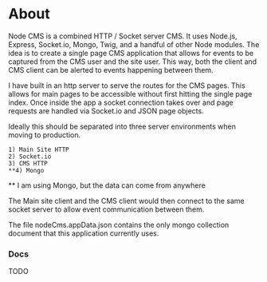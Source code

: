 # About

Node CMS is a combined HTTP / Socket server CMS. It uses Node.js, Express, Socket.io, Mongo, Twig, and a handful of other Node modules. The idea is to create a single page CMS application that allows for events to be captured from the CMS user and the site user. This way, both the client and CMS client can be alerted to events happening between them.

I have built in an http server to serve the routes for the CMS pages. This allows for main pages to be accessible without first hitting the single page index. Once inside the app a socket connection takes over and page requests are handled via Socket.io and JSON page objects.

Ideally this should be separated into three server environments when moving to production.

	1) Main Site HTTP
	2) Socket.io
	3) CMS HTTP
	**4) Mongo
** I am using Mongo, but the data can come from anywhere

The Main site client and the CMS client would then connect to the same socket server to allow event communication between them.

The file nodeCms.appData.json contains the only mongo collection document that this application currently uses.

### Docs

TODO